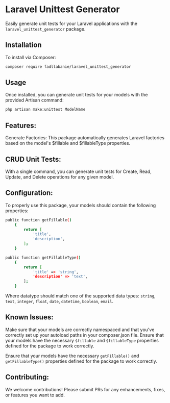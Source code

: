 # Laravel Unittest Generator

Easily generate unit tests for your Laravel applications with the `laravel_unittest_generator` package.

## Installation

To install via Composer:

```bash
composer require fadllabanie/laravel_unittest_generator
```
## Usage
Once installed, you can generate unit tests for your models with the provided Artisan command:
```bash
php artisan make:unittest ModelName
```
## Features:
Generate Factories:
This package automatically generates Laravel factories based on the model's $fillable and $fillableType properties.

## CRUD Unit Tests:
With a single command, you can generate unit tests for Create, Read, Update, and Delete operations for any given model.

## Configuration:
To properly use this package, your models should contain the following properties:
```bash
public function getFillable()
    {
        return [
            'title',
            'description',
        ];
    }
```
```bash
public function getFillableType()
    {
        return [
            'title' => 'string',
            'description' => 'text',
        ];
    }
```
Where datatype should match one of the supported data types: `string`, `text`, `integer`, `float`, `date`, `datetime`, `boolean`, `email`.

## Known Issues:
Make sure that your models are correctly namespaced and that you've correctly set up your autoload paths in your composer.json file.
Ensure that your models have the necessary `$fillable` and `$fillableType` properties defined for the package to work correctly.

Ensure that your models have the necessary `getFillable()` and `getFillableType()` properties defined for the package to work correctly.

## Contributing:
We welcome contributions! Please submit PRs for any enhancements, fixes, or features you want to add.

